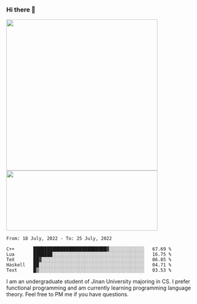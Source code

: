 ### Hi there 👋

<!--
**pe200012/pe200012** is a ✨ _special_ ✨ repository because its `README.md` (this file) appears on your GitHub profile.

Here are some ideas to get you started:

- 🔭 I’m currently working on ...
- 🌱 I’m currently learning ...
- 👯 I’m looking to collaborate on ...
- 🤔 I’m looking for help with ...
- 💬 Ask me about ...
- 📫 How to reach me: ...
- 😄 Pronouns: ...
- ⚡ Fun fact: ...
-->
<p>
    <img width="400em" src="https://github-readme-stats.vercel.app/api?username=pe200012&show_icons=true&icon_color=f44336&title_color=757de8">
    <img width="400em" height="159em" src="https://github-readme-stats.vercel.app/api/top-langs/?username=pe200012&hide=html,cmake,css&title_color=757de8&layout=compact">
</p>

<!--START_SECTION:waka-->
```text
From: 18 July, 2022 - To: 25 July, 2022

C++       ███████████████████████████▓░░░░░░░░░░░░░   67.69 % 
Lua       ███████░░░░░░░░░░░░░░░░░░░░░░░░░░░░░░░░░░   16.75 % 
TeX       ██▓░░░░░░░░░░░░░░░░░░░░░░░░░░░░░░░░░░░░░░   06.85 % 
Haskell   ██░░░░░░░░░░░░░░░░░░░░░░░░░░░░░░░░░░░░░░░   04.71 % 
Text      █▒░░░░░░░░░░░░░░░░░░░░░░░░░░░░░░░░░░░░░░░   03.53 % 
```
<!--END_SECTION:waka-->

I am an undergraduate student of Jinan University majoring in CS. I prefer functional programming and am currently learning programming language theory. Feel free to PM me if you have questions.
